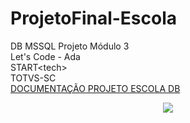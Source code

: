 <h1> ProjetoFinal-Escola </h1>
DB MSSQL Projeto Módulo 3
<br>
Let's Code - Ada
<br>
START&lt;tech&gt;
<br>
TOTVS-SC
<br>
<a href="https://drive.google.com/file/d/1-wFbabtS4pJnFNCa7CmB2Z4Dk41sbmTl/view?usp=sharing" title="DOCUMENTAÇÃO">
DOCUMENTAÇÃO PROJETO ESCOLA DB</a>
<p align="center">
<img src="http://img.shields.io/static/v1?label=STATUS&message=EM%20DESENVOLVIMENTO&color=GREEN&style=for-the-badge"/>
</p>
